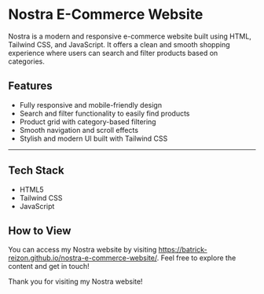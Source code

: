 #  Nostra E-Commerce Website

Nostra is a modern and responsive e-commerce website built using HTML, Tailwind CSS, and JavaScript. It offers a clean and smooth shopping experience where users can search and filter products based on categories.

## Features

-  Fully responsive and mobile-friendly design
-  Search and filter functionality to easily find products
-  Product grid with category-based filtering
-  Smooth navigation and scroll effects
-  Stylish and modern UI built with Tailwind CSS

---

## Tech Stack

- HTML5
- Tailwind CSS
- JavaScript

## How to View

You can access my Nostra website by visiting https://batrick-reizon.github.io/nostra-e-commerce-website/. Feel free to explore the content and get in touch!

Thank you for visiting my Nostra website!
